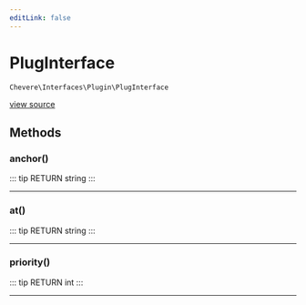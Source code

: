 ```yaml
---
editLink: false
---
```


# PlugInterface

`Chevere\Interfaces\Plugin\PlugInterface`

[view source](https://github.com/chevere/chevere/blob/master/interfaces/Plugin/PlugInterface.php)

## Methods

### anchor()

::: tip RETURN
string
:::

---

### at()

::: tip RETURN
string
:::

---

### priority()

::: tip RETURN
int
:::

---
